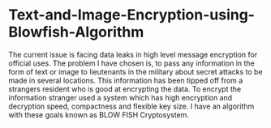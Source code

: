 # Text-and-Image-Encryption-using-Blowfish-Algorithm
The current issue is facing data leaks in high level message encryption for official uses. The problem I have chosen is, to pass any information in the form of text or image to lieutenants in the military about secret attacks to be made in several locations. This information has been tipped off from a strangers resident who is good at encrypting the data. To encrypt the information stranger used a system which has high encryption and decryption speed, compactness and flexible key size. I have an algorithm with these goals known as BLOW FISH Cryptosystem.
